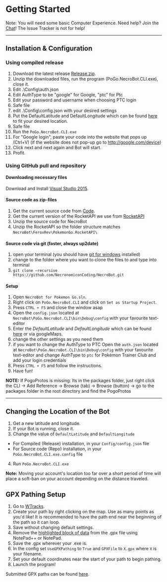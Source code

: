 # Getting Started
Note: You will need some basic Computer Experience.
Need help? Join the [Chat](https://github.com/NecronomiconCoding/NecroBot/wiki/Chat-&-Rules#chatting-using-discord)! The Issue Tracker is not for help!

***
## Installation & Configuration

### Using compiled release
1. Download the latest release [Release.zip](https://github.com/NecronomiconCoding/NecroBot/releases).
2. Unzip the downloaded files, run the program (PoGo.NecroBot.CLI.exe), close it.
3. Edit .\Config\auth.json
3. Edit AuthType to be "google" for Google, "ptc" for Ptc
4. Edit your password and username when choosing PTC login
5. Safe file
6. edit .\Config\config.json with your desired settings
7. Put the DefaultLatitude and DefaultLongitude which can be found [here](http://mondeca.com/index.php/en/any-place-en) to fit your desired location.
8. Safe file
8. Run the `PoGo.NecroBot.CLI.exe`
9. For "Google login", paste your code into the website that pops up (Ctrl+V) (if the website does not pop-up go to http://google.com/device)
10. Click next and next again and Bot will start.
9. Profit.

### Using GitHub pull and repository
#### **Downloading necessary files**
Download and Install [Visual Studio 2015](https://go.microsoft.com/fwlink/?LinkId=691979&clcid=0x409).

#### Source code as zip-files
1. Get the current source code from [Code](https://github.com/NecronomiconCoding/NecroBot/archive/master.zip).
2. Get the current version of the RocketAPI we use from [RocketAPI](https://github.com/FeroxRev/Pokemon-Go-Rocket-API/archive/master.zip)
3. Unzip the source code for NecroBot
4. Unzip the RocketAPI so the folder structure matches `NecroBot\FeroxRev\PokemonGo.RocketAPI\`
	
#### Source code via git (faster, always up2date)
1. open your terminal (you should have [git for windows](https://git-for-windows.github.io) installed)
2. change to the folder where you want to clone the files to and type into terminal
3. `git clone —recursive https://github.com/NecronomiconCoding/NecroBot.git`
	
#### Setup
1. Open `NecroBot for Pokemon Go.sln`.
2. Right click on `PoGo.NecroBot.CLI` and click on `Set as Startup Project`.
3. Press `CTRL + F5` and close the window asap
4. Open the `config.json` located at `NecroBot\PoGo.NecroBot.CLI\bin\Debug\config` with your favourite text-editor
5. Enter the *DefaultLatitude* and *DefaultLongitude* which can be found [here](http://mondeca.com/index.php/en/any-place-en) or via googleMaps.
6. change the other settings as you need them
7. if you want to change the AuthType to PTC Open the `auth.json` located at `NecroBot\PoGo.NecroBot.CLI\bin\Debug\config` with your favourite text-editor and change AuthType to `ptc` for Pokémon Trainer Club and add your login credentials
8. Press `CTRL + F5` and follow the instructions.
9. Have fun!

**NOTE:** If PogoProtos is missing: Its in the packages folder, just right click the CLI -> Add Reference -> Browse (tab) -> Browse (button) -> go to the packages folder in the root directory and find the PogoProtos
***

## Changing the Location of the Bot
1. Get a new latitude and longitude.
2. If your Bot is running, close it.
3. Change the value of `DefaultLatitude` and `DefaultLongitude`
 * For Compiled (Release) installation, in your `Config/config.json` file
 * For Source code (Repo) installation, in your `PoGo.NecroBot.CLI.exe.config` file
4. Run `PoGo.NecroBot.CLI.exe`

**Note:** Moving your account's location too far over a short period of time will place a soft-ban on your account depending on the distance traveled.

## GPX Pathing Setup
1. Go to [WTracks](https://wtracks.appspot.com/).
2. Create your path by right clicking on the map. Use as many points as you'd like! It is recommended to have the path end near the beginning of the path so it can loop.
3. Save without changing default settings.
4. Remove the [highlighted block of data](http://i.imgur.com/Px6Ba22.png) from the .gpx file using NotePad++ or NotePad.
5. Save the .gpx wherever your .exe is.
6. In the config set `UseGPXPathing` to `True` and `GPXFile` to `X.gpx` where `X` is your filename.
7. Set your default coordinates near the start of your path to begin pathing.
8. Launch the program!

Submitted GPX paths can be found [here](https://github.com/NecronomiconCoding/NecroBot/wiki/Locations-&-GPX-Route-Files).